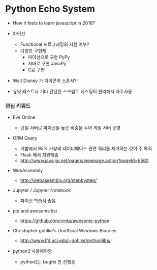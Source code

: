# Python Echo System

* How it feels to learn javascript in 2016?
* 파이선
	- Functional 프로그래밍의 지원 여부?
	- 다양한 구현체
		- 파이선으로 구현 PyPy
		- 자바로 구현 JavaPy
		- C로 구현

* Walt Disney 가 파이콘의 스폰서?!
* 유닛 테스트나 기타 간단한 스크립트 테스팅이 편리해서 자주사용

### 관심 키워드

* Eve Online
	- 단일 서버로 파이선을 높은 비중을 두어 게임 서버 운영
* ORM Query
	- 개발에서 95% 가량의 데이터베이스 관련 쿼리를 제거하는 것이 주 목적
	- Flask 에서 지원해줌
	- http://www.javajigi.net/pages/viewpage.action?pageId=6560

* WebAssembly
	- http://webassembly.org/stepbystep/

* Jupyter / Jupyter Notebook
	- 파이선 학습시 좋음
* pip and awesome list
	- https://github.com/vinta/awesome-python
* Christopher gohlke's Unofficial Windows Binaries
	- http://www.lfd.uci.edu/~gohlke/pythonlibs/
* python3 사용해야함
	- python2는 bugfix 만 진행중